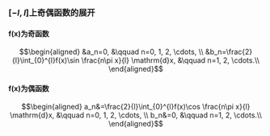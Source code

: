 ### $[-l, l]$上奇偶函数的展开
#### f(x)为奇函数
$$\begin{aligned}
&a_n=0, &\qquad n=0, 1, 2,
\cdots, \\
&b_n=\frac{2}{l}\int_{0}^{l}f(x)\sin \frac{n\pi x}{l} \mathrm{d}x, &\qquad n=1, 2, \cdots.\\
\end{aligned}$$

#### f(x)为偶函数
$$\begin{aligned}
a_n&=\frac{2}{l}\int_{0}^{l}f(x)\cos \frac{n\pi x}{l} \mathrm{d}x, &\qquad n=0, 1, 2,
\cdots, \\
b_n&=0, &\qquad n=1, 2, \cdots.\\
\end{aligned}$$

